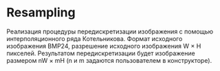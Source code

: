 # Resampling
Реализация процедуры передискретизации изображения с помощью интерполяционного ряда Котельникова. Формат исходного изображения BMP24, разрешение исходного изображения W × H пикселей. 
Результатом передискретизации будет изображение размером nW × mH (n и m задаются пользователем в конструкторе).
